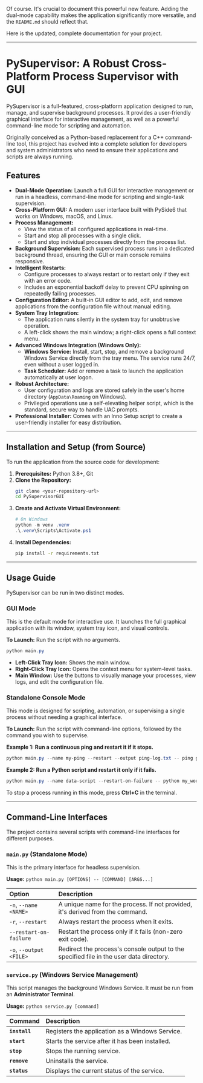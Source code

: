 Of course. It's crucial to document this powerful new feature. Adding the dual-mode capability makes the application significantly more versatile, and the `README.md` should reflect that.

Here is the updated, complete documentation for your project.

-----

# PySupervisor: A Robust Cross-Platform Process Supervisor with GUI

PySupervisor is a full-featured, cross-platform application designed to run, manage, and supervise background processes. It provides a user-friendly graphical interface for interactive management, as well as a powerful command-line mode for scripting and automation.

Originally conceived as a Python-based replacement for a C++ command-line tool, this project has evolved into a complete solution for developers and system administrators who need to ensure their applications and scripts are always running.

## Features

  * **Dual-Mode Operation:** Launch a full GUI for interactive management or run in a headless, command-line mode for scripting and single-task supervision.
  * **Cross-Platform GUI:** A modern user interface built with PySide6 that works on Windows, macOS, and Linux.
  * **Process Management:**
      * View the status of all configured applications in real-time.
      * Start and stop all processes with a single click.
      * Start and stop individual processes directly from the process list.
  * **Background Supervision:** Each supervised process runs in a dedicated background thread, ensuring the GUI or main console remains responsive.
  * **Intelligent Restarts:**
      * Configure processes to always restart or to restart only if they exit with an error code.
      * Includes an exponential backoff delay to prevent CPU spinning on repeatedly failing processes.
  * **Configuration Editor:** A built-in GUI editor to add, edit, and remove applications from the configuration file without manual editing.
  * **System Tray Integration:**
      * The application runs silently in the system tray for unobtrusive operation.
      * A left-click shows the main window; a right-click opens a full context menu.
  * **Advanced Windows Integration (Windows Only):**
      * **Windows Service:** Install, start, stop, and remove a background Windows Service directly from the tray menu. The service runs 24/7, even without a user logged in.
      * **Task Scheduler:** Add or remove a task to launch the application automatically at user logon.
  * **Robust Architecture:**
      * User configuration and logs are stored safely in the user's home directory (`AppData\Roaming` on Windows).
      * Privileged operations use a self-elevating helper script, which is the standard, secure way to handle UAC prompts.
  * **Professional Installer:** Comes with an Inno Setup script to create a user-friendly installer for easy distribution.

-----

## Installation and Setup (from Source)

To run the application from the source code for development:

1.  **Prerequisites:** Python 3.8+, Git
2.  **Clone the Repository:**
    ```bash
    git clone <your-repository-url>
    cd PySupervisorGUI
    ```
3.  **Create and Activate Virtual Environment:**
    ```powershell
    # On Windows
    python -m venv .venv
    .\.venv\Scripts\Activate.ps1
    ```
4.  **Install Dependencies:**
    ```bash
    pip install -r requirements.txt
    ```

-----

## Usage Guide

PySupervisor can be run in two distinct modes.

### GUI Mode

This is the default mode for interactive use. It launches the full graphical application with its window, system tray icon, and visual controls.

**To Launch:**
Run the script with no arguments.

```powershell
python main.py
```

  * **Left-Click Tray Icon:** Shows the main window.
  * **Right-Click Tray Icon:** Opens the context menu for system-level tasks.
  * **Main Window:** Use the buttons to visually manage your processes, view logs, and edit the configuration file.

### Standalone Console Mode

This mode is designed for scripting, automation, or supervising a single process without needing a graphical interface.

**To Launch:**
Run the script with command-line options, followed by the command you wish to supervise.

**Example 1: Run a continuous ping and restart it if it stops.**

```powershell
python main.py --name my-ping --restart --output ping-log.txt -- ping google.com -t
```

**Example 2: Run a Python script and restart it only if it fails.**

```powershell
python main.py --name data-script --restart-on-failure -- python my_worker_script.py
```

To stop a process running in this mode, press **Ctrl+C** in the terminal.

-----

## Command-Line Interfaces

The project contains several scripts with command-line interfaces for different purposes.

### `main.py` (Standalone Mode)

This is the primary interface for headless supervision.

**Usage:** `python main.py [OPTIONS] -- [COMMAND] [ARGS...]`

| Option | Description |
| :--- | :--- |
| `-n`, `--name <NAME>` | A unique name for the process. If not provided, it's derived from the command. |
| `-r`, `--restart` | Always restart the process when it exits. |
| `--restart-on-failure`| Restart the process only if it fails (non-zero exit code). |
| `-o`, `--output <FILE>`| Redirect the process's console output to the specified file in the user data directory. |

### `service.py` (Windows Service Management)

This script manages the background Windows Service. It must be run from an **Administrator Terminal**.

**Usage:** `python service.py [command]`

| Command | Description |
| :--- | :--- |
| **`install`** | Registers the application as a Windows Service. |
| **`start`** | Starts the service after it has been installed. |
| **`stop`** | Stops the running service. |
| **`remove`** | Uninstalls the service. |
| **`status`**| Displays the current status of the service. |